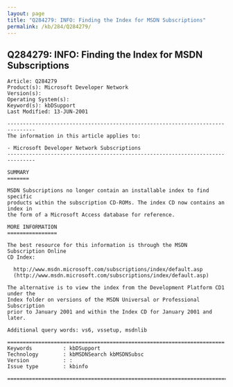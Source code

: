 ```yaml
---
layout: page
title: "Q284279: INFO: Finding the Index for MSDN Subscriptions"
permalink: /kb/284/Q284279/
---
```


## Q284279: INFO: Finding the Index for MSDN Subscriptions

	Article: Q284279
	Product(s): Microsoft Developer Network
	Version(s): 
	Operating System(s): 
	Keyword(s): kbDSupport
	Last Modified: 13-JUN-2001
	
	-------------------------------------------------------------------------------
	The information in this article applies to:
	
	- Microsoft Developer Network Subscriptions 
	-------------------------------------------------------------------------------
	
	SUMMARY
	=======
	
	MSDN Subscriptions no longer contain an installable index to find specific
	products within the subscription CD-ROMs. The index CD now contains an index in
	the form of a Microsoft Access database for reference.
	
	MORE INFORMATION
	================
	
	The best resource for this information is through the MSDN Subscription Online
	CD Index:
	
	  http://www.msdn.microsoft.com/subscriptions/index/default.asp
	  (http://www.msdn.microsoft.com/subscriptions/index/default.asp)
	
	The alternative is to view the index from the Development Platform CD1 under the
	Index folder on versions of the MSDN Universal or Professional Subscription
	prior to January 2001 and within the Index CD for January 2001 and later.
	
	Additional query words: vs6, vssetup, msdnlib
	
	======================================================================
	Keywords          : kbDSupport 
	Technology        : kbMSDNSearch kbMSDNSubsc
	Version           : :
	Issue type        : kbinfo
	
	=============================================================================
	
